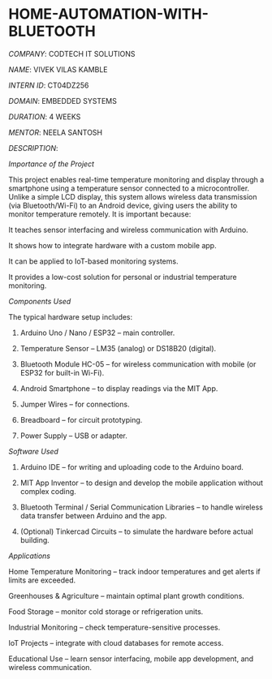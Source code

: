 # HOME-AUTOMATION-WITH-BLUETOOTH

*COMPANY*: CODTECH IT SOLUTIONS

*NAME*: VIVEK VILAS KAMBLE

*INTERN ID*: CT04DZ256 

*DOMAIN*: EMBEDDED SYSTEMS

*DURATION*: 4 WEEKS

*MENTOR*: NEELA SANTOSH

*DESCRIPTION*: 

*Importance of the Project*

This project enables real-time temperature monitoring and display through a smartphone using a temperature sensor connected to a microcontroller. Unlike a simple LCD display, this system allows wireless data transmission (via Bluetooth/Wi-Fi) to an Android device, giving users the ability to monitor temperature remotely.
It is important because:

It teaches sensor interfacing and wireless communication with Arduino.

It shows how to integrate hardware with a custom mobile app.

It can be applied to IoT-based monitoring systems.

It provides a low-cost solution for personal or industrial temperature monitoring.

*Components Used*

The typical hardware setup includes:

1. Arduino Uno / Nano / ESP32 – main controller.

2. Temperature Sensor – LM35 (analog) or DS18B20 (digital).

3. Bluetooth Module HC-05 – for wireless communication with mobile (or ESP32 for built-in Wi-Fi).

4. Android Smartphone – to display readings via the MIT App.

5. Jumper Wires – for connections.

6. Breadboard – for circuit prototyping.

7. Power Supply – USB or adapter.

*Software Used*

1. Arduino IDE – for writing and uploading code to the Arduino board.

2. MIT App Inventor – to design and develop the mobile application without complex coding.

3. Bluetooth Terminal / Serial Communication Libraries – to handle wireless data transfer between Arduino and the app.

4. (Optional) Tinkercad Circuits – to simulate the hardware before actual building.

*Applications*

Home Temperature Monitoring – track indoor temperatures and get alerts if limits are exceeded.

Greenhouses & Agriculture – maintain optimal plant growth conditions.

Food Storage – monitor cold storage or refrigeration units.

Industrial Monitoring – check temperature-sensitive processes.

IoT Projects – integrate with cloud databases for remote access.

Educational Use – learn sensor interfacing, mobile app development, and wireless communication.


